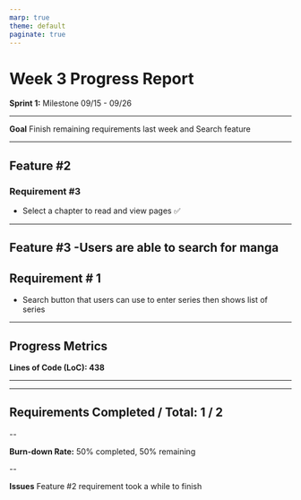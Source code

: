 ```yaml
---
marp: true
theme: default
paginate: true
---
```


# Week 3 Progress Report

**Sprint 1:** Milestone 09/15 - 09/26

---

**Goal** Finish remaining requirements last week and Search feature

---

## Feature #2

### Requirement #3

- Select a chapter to read and view pages ✅

---

## Feature #3 -Users are able to search for manga

## Requirement # 1

- Search button that users can use to enter series then shows list of series

---

## Progress Metrics

**Lines of Code (LoC): 438**

---

---

## **Requirements Completed / Total:** 1 / 2

--

**Burn-down Rate:** 50% completed, 50% remaining

--

**Issues** Feature #2 requirement took a while to finish
